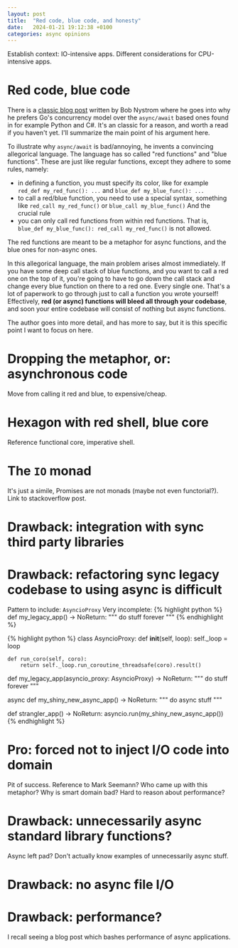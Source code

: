 ```yaml
---
layout: post
title:  "Red code, blue code, and honesty"
date:   2024-01-21 19:12:38 +0100
categories: async opinions
---
```


Establish context: IO-intensive apps. Different considerations for CPU-intensive apps.

# Red code, blue code
There is a [classic blog post][red-blue-original] written by Bob Nystrom where he goes into why he prefers Go's concurrency model over the `async/await` based ones found in for example Python and C#. It's an classic for a reason, and worth a read if you haven't yet. I'll summarize the main point of his argument here.

To illustrate why `async/await` is bad/annoying, he invents a convincing allegorical language. The language has so called "red functions" and "blue functions". These are just like regular functions, except they adhere to some rules, namely:
- in defining a function, you must specify its color, like for example `red_def my_red_func(): ...` and `blue_def my_blue_func(): ...`
- to call a red/blue function, you need to use a special syntax, something like `red_call my_red_func()` or `blue_call my_blue_func()`
And the crucial rule
- you can only call red functions from within red functions. That is, `blue_def my_blue_func(): red_call my_red_func()` is not allowed.

The red functions are meant to be a metaphor for async functions, and the blue ones for non-async ones.

In this allegorical language, the main problem arises almost immediately. If you have some deep call stack of blue functions, and you want to call a red one on the top of it, you're going to have to go down the call stack and change every blue function on there to a red one. Every single one. That's a lot of paperwork to go through just to call a function you wrote yourself! Effectively, **red (or async) functions will bleed all through your codebase**, and soon your entire codebase will consist of nothing but async functions.

The author goes into more detail, and has more to say, but it is this specific point I want to focus on here.

# Dropping the metaphor, or: asynchronous code
Move from calling it red and blue, to expensive/cheap.

# Hexagon with red shell, blue core
Reference functional core, imperative shell.

# The `IO` monad
It's just a simile, Promises are not monads (maybe not even functorial?). Link to stackoverflow post.

# Drawback: integration with sync third party libraries

# Drawback: refactoring sync legacy codebase to using async is difficult
Pattern to include: `AsyncioProxy`
Very incomplete:
{% highlight python %}
def my_legacy_app() -> NoReturn:
    """
    do stuff forever
    """
{% endhighlight %}

{% highlight python %}
class AsyncioProxy:
    def __init__(self, loop):
        self._loop = loop

    def run_coro(self, coro):
        return self._loop.run_coroutine_threadsafe(coro).result()

def my_legacy_app(asyncio_proxy: AsyncioProxy) -> NoReturn:
    """
    do stuff forever
    """

async def my_shiny_new_async_app() -> NoReturn:
    """
    do async stuff
    """

def strangler_app() -> NoReturn:
    asyncio.run(my_shiny_new_async_app())
{% endhighlight %}

# Pro: forced not to inject I/O code into domain
Pit of success. Reference to Mark Seemann? Who came up with this metaphor?
Why is smart domain bad? Hard to reason about performance?

# Drawback: unnecessarily async standard library functions?
Async left pad? Don't actually know examples of unnecessarily async stuff.

# Drawback: no async file I/O

# Drawback: performance?
I recall seeing a blog post which bashes performance of async applications.

[red-blue-original]: https://journal.stuffwithstuff.com/2015/02/01/what-color-is-your-function/
